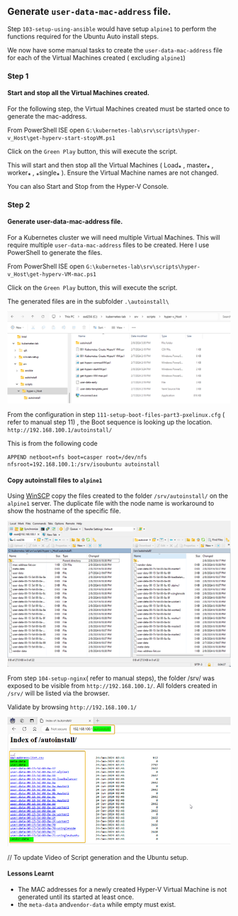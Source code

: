 

## Generate `user-data-mac-address` file.

Step `103-setup-using-ansible` would have setup `alpine1` to perform the functions required for the Ubuntu Auto install steps.

We now have some manual tasks to create the `user-data-mac-address` file for each of the Virtual Machines created ( excluding `alpine1`)



### Step 1

#### Start and stop all the Virtual Machines created.

For the following step, the Virtual Machines created must be started once to generate the mac-address.

From PowerShell ISE  open `G:\kubernetes-lab\srv\scripts\hyper-v_Host\get-hyperv-start-stopVM.ps1`

Click on the `Green Play` button, this will execute the script.

This will start and then stop all the Virtual Machines ( Load⁎ , master⁎ , worker⁎  , ⁎single⁎  ). Ensure the Virtual Machine names are not changed. 

You can also Start and Stop from the Hyper-V Console. 



### Step 2

#### Generate user-data-mac-address file.

For a Kubernetes cluster we will need multiple Virtual Machines. This will require multiple `user-data-mac-address` files to be created. Here I use PowerShell to generate the files.

From PowerShell ISE  open `G:\kubernetes-lab\srv\scripts\hyper-v_Host\get-hyperv-VM-mac.ps1`

Click on the `Green Play` button, this will execute the script.

The generated files are in the subfolder  `.\autoinstall\`

![114-01-location-of-script](./../screenshots\114-01-location-of-script.png)



From the configuration in step `111-setup-boot-files-part3-pxelinux.cfg`  ( refer to manual step 11) , the Boot sequence is looking up the location. `http://192.168.100.1/autoinstall/`

This is from the following code

```
APPEND netboot=nfs boot=casper root=/dev/nfs nfsroot=192.168.100.1:/srv/isoubuntu autoinstall 
```

#### Copy autoinstall files to `alpine1`

Using [WinSCP](https://winscp.net/eng/download.php) copy the files created to the folder  `/srv/autoinstall/` on the `alpine1` server. The duplicate file with the node name is workaround to show the hostname of the specific file. 

![114-02-wsftp-cp-autoinstall](./../screenshots\113-02-wsftp-cp-autoinstall.png)



From step `104-setup-nginx`( refer to manual steps), the folder /srv/ was exposed to be visible from `http://192.168.100.1/`. All folders created in `/srv/` will be listed via the browser.

Validate by browsing `http://192.168.100.1/`



![114-03-list-autoinstall-in-browser](./../screenshots\114-03-list-autoinstall-in-browser.png)

// To update Video of Script generation and the Ubuntu setup.



#### Lessons Learnt

- The MAC addresses for a newly created Hyper-V Virtual Machine is not generated until its started at least once. 
- the `meta-data` and`vendor-data` while empty must exist.



